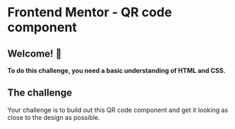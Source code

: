 # Frontend Mentor - QR code component



## Welcome! 👋




**To do this challenge, you need a basic understanding of HTML and CSS.**

## The challenge

Your challenge is to build out this QR code component and get it looking as close to the design as possible.




